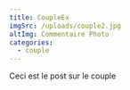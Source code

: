```yaml
---
title: CoupleEx
imgSrc: /uploads/couple2.jpg
altImg: Commentaire Photo
categories:
  - couple
---
```


Ceci est le post sur le couple
